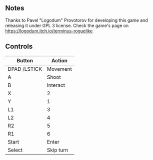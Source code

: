 ## Notes

Thanks to Pavel "Logodum" Provotorov for developing this game and releasing it under GPL 3 license. Check the game's page on https://logodum.itch.io/terminus-roguelike

## Controls

| Button | Action |
|--|--| 
|DPAD /LSTICK|Movement|
|A|Shoot|
|B|Interact|
|X|2|
|Y|1|
|L1|3|
|L2|4|
|R2|5|
|R1|6|
|Start|Enter|
|Select|Skip turn|


